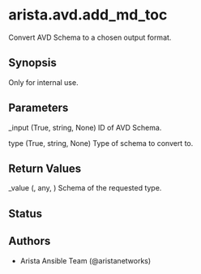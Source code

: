 # arista.avd.add_md_toc

Convert AVD Schema to a chosen output format\.

## Synopsis

Only for internal use\.

## Parameters

  _input (True, string, None)
    ID of AVD Schema\.

  type (True, string, None)
    Type of schema to convert to\.

## Return Values

  _value (, any, )
    Schema of the requested type\.

## Status

## Authors

- Arista Ansible Team (@aristanetworks)
